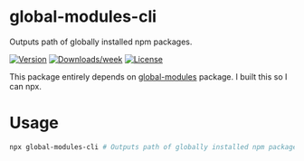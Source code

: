 global-modules-cli
==================

Outputs path of globally installed npm packages.

[![Version](https://img.shields.io/npm/v/global-modules-cli.svg)](https://npmjs.org/package/global-modules-cli)
[![Downloads/week](https://img.shields.io/npm/dw/global-modules-cli.svg)](https://npmjs.org/package/global-modules-cli)
[![License](https://img.shields.io/npm/l/global-modules-cli.svg)](https://github.com/satyarohith/global-modules-cli/blob/master/package.json)

This package entirely depends on [global-modules](https://github.com/jonschlinkert/global-modules) package. I built this so I can npx.

# Usage
```sh
npx global-modules-cli # Outputs path of globally installed npm packages.
```
